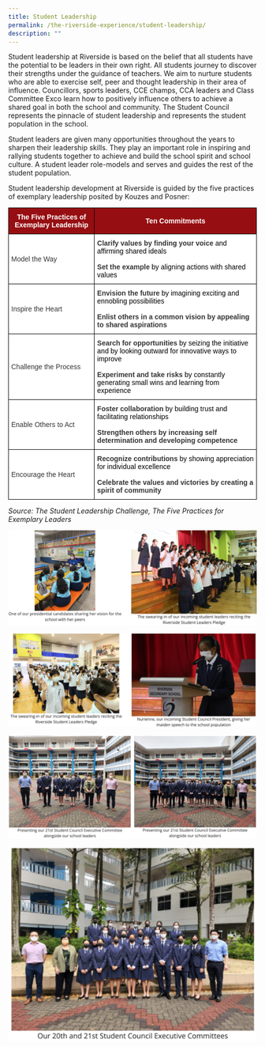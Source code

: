 ```yaml
---
title: Student Leadership
permalink: /the-riverside-experience/student-leadership/
description: ""
---
```

Student leadership at Riverside is based on the belief that all students have the potential to be leaders in their own right. All students journey to discover their strengths under the guidance of teachers. We aim to nurture students who are able to exercise self, peer and thought leadership in their area of influence. Councillors, sports leaders, CCE champs, CCA leaders and Class Committee Exco learn how to positively influence others to achieve a shared goal in both the school and community. The Student Council represents the pinnacle of student leadership and represents the student population in the school.

Student leaders are given many opportunities throughout the years to sharpen their leadership skills. They play an important role in inspiring and rallying students together to achieve and build the school spirit and school culture. A student leader role-models and serves and guides the rest of the student population.

Student leadership development at Riverside is guided by the five practices of exemplary leadership posited by Kouzes and Posner:

<style type="text/css">
.tg  {border-collapse:collapse;border-spacing:0;}
.tg td{border-color:black;border-style:solid;border-width:1px;font-family:Arial, sans-serif;font-size:14px;
  overflow:hidden;padding:10px 5px;word-break:normal;}
.tg th{border-color:black;border-style:solid;border-width:1px;font-family:Arial, sans-serif;font-size:14px;
  font-weight:normal;overflow:hidden;padding:10px 5px;word-break:normal;}
.tg .tg-tm00{background-color:#FFF;color:#343434;font-weight:bold;text-align:left;vertical-align:top}
.tg .tg-m8pc{background-color:#960E12;color:#FFF;font-weight:bold;text-align:center;vertical-align:middle}
.tg .tg-xuzz{background-color:#FFF;color:#343434;text-align:left;vertical-align:middle}
.tg .tg-kp75{background-color:#FFF;color:#343434;text-align:left;vertical-align:top}
</style>
<table class="tg">
<thead>
  <tr>
    <th class="tg-m8pc"><span style="font-weight:bold;color:#FFF;background-color:#960E12">The Five Practices of Exemplary Leadership</span></th>
    <th class="tg-m8pc"><span style="font-weight:bold;color:#FFF;background-color:#960E12">Ten Commitments</span></th>
  </tr>
</thead>
<tbody>
  <tr>
    <td class="tg-xuzz"><span style="color:#343434;background-color:#FFF">Model the Way</span></td>
    <td class="tg-tm00">Clarify values by finding your voice <span style="font-weight:400;color:#000">and affirming shared ideals</span><br><br>Set the example <span style="font-weight:400;color:#000">by aligning actions with shared values</span></td>
  </tr>
  <tr>
    <td class="tg-xuzz"><span style="color:#343434;background-color:#FFF">Inspire the Heart</span></td>
    <td class="tg-tm00">Envision the future <span style="font-weight:400;color:#000">by imagining exciting and ennobling possibilities</span><br><br>Enlist others <span style="color:#343434;background-color:#FFF">in a common vision by appealing to shared aspirations</span></td>
  </tr>
  <tr>
    <td class="tg-xuzz"><span style="color:#343434;background-color:#FFF">Challenge the Process</span></td>
    <td class="tg-kp75"><span style="font-weight:bold">Search for opportunities</span> <span style="color:#000">by seizing the initiative and by looking outward for innovative ways to improve</span><br><br><span style="font-weight:bold">Experiment and take risks</span> <span style="font-weight:400;color:#000">by constantly generating small wins and learning from experience</span></td>
  </tr>
  <tr>
    <td class="tg-xuzz"><span style="color:#343434;background-color:#FFF">Enable Others to Act</span></td>
    <td class="tg-tm00">Foster collaboration <span style="font-weight:400;color:#000">by building trust and facilitating relationships</span><br><br>Strengthen others <span style="color:#343434;background-color:#FFF">by increasing self determination and developing competence</span></td>
  </tr>
  <tr>
    <td class="tg-xuzz"><span style="color:#343434;background-color:#FFF">Encourage the Heart</span></td>
    <td class="tg-tm00">Recognize contributions <span style="font-weight:400;color:#000">by showing appreciation for individual excellence</span><br><br>Celebrate the values and victories <span style="color:#343434;background-color:#FFF">by creating a spirit of community</span></td>
  </tr>
</tbody>
</table>

<i>Source: The Student Leadership Challenge, The Five Practices for Exemplary Leaders</i>

![](/images/sl-1%20%20.png)

![](/images/sl-2%20%20.png)

![](/images/sl-3%20%20.png)

![](/images/sl-4%20%20.png)